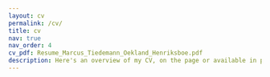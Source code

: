 ```yaml
---
layout: cv
permalink: /cv/
title: cv
nav: true
nav_order: 4
cv_pdf: Resume_Marcus_Tiedemann_Oekland_Henriksboe.pdf
description: Here's an overview of my CV, on the page or available in pdf.
---
```

